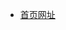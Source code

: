 - [首页网址](https://octobertoescape.github.io/store.blackshark.com/project/dist/index.html#/tabbar/home)
